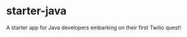 starter-java
============

A starter app for Java developers embarking on their first Twilio quest!
